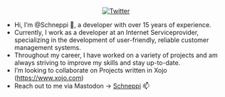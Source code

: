 <p align=center dir="auto"><a href="https://twitter.com/schneppi" rel="nofollow"><img src="https://img.shields.io/twitter/url.svg?label=Follow%20%40schneppi&amp;style=social&amp;url=https%3A%2F%2Ftwitter.com%2Fschneppi" alt="Twitter" style="max-width: 100%;"></a></p>

- Hi, I’m @Schneppi 👋, a developer with over 15 years of experience.
- Currently, I work as a developer at an Internet Serviceprovider, specializing in the development of user-friendly, reliable customer management systems.
- Throughout my career, I have worked on a variety of projects and am always striving to improve my skills and stay up-to-date.
- I’m looking to collaborate on Projects written in Xojo (https://www.xojo.com)
- Reach out to me via Mastodon -> [Schneppi](https://mastodon.social/@schneppsa) 📫

<!---
Schneppi/Schneppi is a ✨ special ✨ repository because its `README.md` (this file) appears on your GitHub profile.
You can click the Preview link to take a look at your changes.
--->
